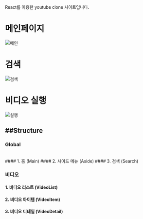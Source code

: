 React를 이용한 youtube clone 사이트입니다.

# 메인페이지

![메인](https://user-images.githubusercontent.com/69961780/113404386-0b37d600-93e3-11eb-8848-1fe744dd4a6d.gif)


# 검색
![검색](https://user-images.githubusercontent.com/69961780/113404555-4df9ae00-93e3-11eb-92cd-9b70ef2b23ab.gif)


# 비디오 실행

![실행](https://user-images.githubusercontent.com/69961780/113404413-17239800-93e3-11eb-920c-e69580272ed7.gif)



##Structure
------------

### Global
<br/>
#### 1. 홈 (Main)
#### 2. 사이드 메뉴 (Aside)
#### 3. 검색 (Search)

### 비디오
#### 1. 비디오 리스트 (VideoList)
#### 2. 비디오 아이템 (VideoItem)
#### 3. 비디오 디테일 (VideoDetail)
